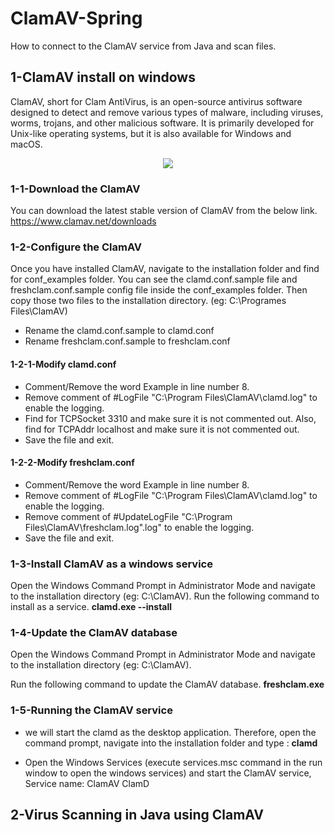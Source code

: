 # ClamAV-Spring

How to connect to the ClamAV service from Java and scan files.

## 1-ClamAV install on windows

ClamAV, short for Clam AntiVirus, is an open-source antivirus software designed to detect and remove various types of malware, including viruses, worms, trojans, and other malicious software. It is primarily developed for Unix-like operating systems, but it is also available for Windows and macOS.

<p align="center">
  <img src="https://www.clamav.net/assets/clamav-trademark.png" />
</p>

### 1-1-Download the ClamAV

You can download the latest stable version of ClamAV from the below link.
https://www.clamav.net/downloads

### 1-2-Configure the ClamAV

Once you have installed ClamAV, navigate to the installation folder and find for conf_examples folder. You can see the clamd.conf.sample file and freshclam.conf.sample config file inside the conf_examples folder. Then copy those two files to the installation directory. (eg: C:\Programes Files\ClamAV)

- Rename the clamd.conf.sample to clamd.conf
- Rename freshclam.conf.sample to freshclam.conf

#### 1-2-1-Modify clamd.conf

- Comment/Remove the word Example in line number 8.
- Remove comment of #LogFile "C:\Program Files\ClamAV\clamd.log" to enable the logging.
- Find for TCPSocket 3310 and make sure it is not commented out.
  Also, find for TCPAddr localhost and make sure it is not commented out.
- Save the file and exit.

#### 1-2-2-Modify freshclam.conf

- Comment/Remove the word Example in line number 8.
- Remove comment of #LogFile "C:\Program Files\ClamAV\clamd.log" to enable the logging.
- Remove comment of #UpdateLogFile "C:\Program Files\ClamAV\freshclam.log".log" to enable the logging.
- Save the file and exit.

### 1-3-Install ClamAV as a windows service

Open the Windows Command Prompt in Administrator Mode and navigate to the installation directory (eg: C:\ClamAV).
Run the following command to install as a service.
**clamd.exe --install**

### 1-4-Update the ClamAV database

Open the Windows Command Prompt in Administrator Mode and navigate to the installation directory (eg: C:\ClamAV).

Run the following command to update the ClamAV database.
**freshclam.exe**

### 1-5-Running the ClamAV service

- we will start the clamd as the desktop application. Therefore, open the command prompt, navigate into the installation folder and type : **clamd**

- Open the Windows Services (execute services.msc command in the run window to open the windows services) and start the ClamAV service,
  Service name: ClamAV ClamD

## 2-Virus Scanning in Java using ClamAV
